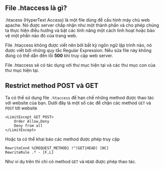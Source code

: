 ## File .htaccess là gì?

.htacess (HyperText Access) là một file dùng để cấu hình máy chủ web apache. Nó được server chấp nhận như một thành phần và cho phép chúng ta thực hiện điều hướng và bật các tính năng một cách linh hoạt hoặc bảo vệ một phần nào đó của trang web.

File .htaccess không được viết nên bởi bất kỳ ngôn ngữ lập trình nào, nó được viết bởi những quy tắc Regular Expression. Nếu sửa file này không đúng có thể dẫn đến lỗi **500** khi truy cập web server.

File .htaccess sẽ có tác dụng với thư mục hiện tại và các thư mục con của thư mục hiện tại.

## Restrict method POST và GET 

Ta có thể sử dụng file `.htaccess` để hạn chế những method được thao tác với website của bạn. Dưới đây là một số các để chặn các method `GET` và `POST` tới website

```
<LimitExcept GET POST>
	Order Allow,Deny
	Deny from all
</LimitExcept>
```

Hoặc ta có thể khai báo các method được phép truy cập

```
RewriteCond %{REQUEST_METHOD} !^(GET|HEAD) [NC]
RewriteRule .* - [F,L]
```

Như ví dụ trên thì chỉ có method `GET` và `HEAD` được phép thao tác.